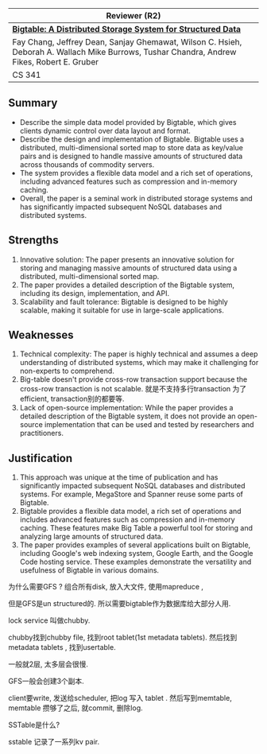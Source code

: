

| Reviewer **(R2)**                                            |
| ------------------------------------------------------------ |
| [**Bigtable: A Distributed Storage System for Structured Data**](http://research.google.com/archive/mapreduce.html) |
| Fay Chang, Jeffrey Dean, Sanjay Ghemawat, Wilson C. Hsieh, Deborah A. Wallach Mike Burrows, Tushar Chandra, Andrew Fikes, Robert E. Gruber |
| CS  341                                                      |

## Summary 

- Describe the simple data model provided by Bigtable, which gives clients dynamic control over data layout and format.
- Describe the design and implementation of Bigtable. Bigtable uses a distributed, multi-dimensional sorted map to store data as key/value pairs and is designed to handle massive amounts of structured data across thousands of commodity servers.
- The system provides a flexible data model and a rich set of operations, including advanced features such as compression and in-memory caching.
- Overall, the paper is a seminal work in distributed storage systems and has significantly impacted subsequent NoSQL databases and distributed systems.

## Strengths

1. Innovative solution: The paper presents an innovative solution for storing and managing massive amounts of structured data using a distributed, multi-dimensional sorted map. 
1. The paper provides a detailed description of the Bigtable system, including its design, implementation, and API.
1. Scalability and fault tolerance: Bigtable is designed to be highly scalable, making it suitable for use in large-scale applications. 

## Weaknesses

1. Technical complexity: The paper is highly technical and assumes a deep understanding of distributed systems, which may make it challenging for non-experts to comprehend. 
2. Big-table doesn't provide cross-row transaction support because the cross-row transaction is not scalable.   就是不支持多行transaction 为了efficient, transaction别的都要等. 
3. Lack of open-source implementation: While the paper provides a detailed description of the Bigtable system, it does not provide an open-source implementation that can be used and tested by researchers and practitioners. 

## Justification

1. This approach was unique at the time of publication and has significantly impacted subsequent NoSQL databases and distributed systems. For example, MegaStore and Spanner reuse some parts of Bigtable.
2. Bigtable provides a flexible data model, a rich set of operations and includes advanced features such as compression and in-memory caching. These features make Big Table a powerful tool for storing and analyzing large amounts of structured data.
3. The paper provides examples of several applications built on Bigtable, including Google's web indexing system, Google Earth, and the Google Code hosting service. These examples demonstrate the versatility and usefulness of Bigtable in various domains.

为什么需要GFS ?  组合所有disk, 放入大文件, 使用mapreduce , 

但是GFS是un structured的. 所以需要bigtable作为数据库给大部分人用. 

lock service 叫做chubby.

chubby找到chubby file, 找到root tablet(1st metadata tablets). 然后找到 metadata tablets , 找到usertable.

一般就2层, 太多层会很慢. 

GFS一般会创建3个副本.

client要write,   发送给scheduler, 把log 写入 tablet . 然后写到memtable, memtable 攒够了之后, 就commit, 删除log.

SSTable是什么? 

sstable 记录了一系列kv pair.  
